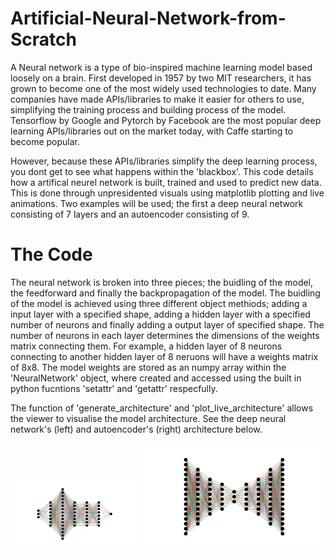 # Artificial-Neural-Network-from-Scratch

A Neural network is a type of bio-inspired machine learning model based loosely on a brain. First developed in 1957 by two MIT researchers, it has grown to become one of the most widely used technologies to date. Many companies have made APIs/libraries to make it easier for others to use, simplifying the training process and building process of the model. Tensorflow by Google and Pytorch by Facebook are the most popular deep learning APIs/libraries out on the market today, with Caffe starting to become popular.

However, because these APIs/libraries simplify the deep learning process, you dont get to see what happens within the 'blackbox'. This code details how a artifical neurel network is built, trained and used to predict new data. This is done through unpresidented visuals using matplotlib plotting and live animations. Two examples will be used; the first a deep neural network consisting of 7 layers and an autoencoder consisting of 9.

# The Code

The neural network is broken into three pieces; the buidling of the model, the feedforward and finally the backpropagation of the model. The buidling of the model is achieved using three different object methiods; adding a input layer with a specified shape, adding a hidden layer with a specified number of neurons and finally adding a output layer of specified shape. The number of neurons in each layer determines the dimensions of the weights matrix connecting them. For example, a hidden layer of 8 neurons connecting to another hidden layer of 8 neruons will have a weights matrix of 8x8. The model weights are stored as an numpy array within the 'NeuralNetwork' object, where created and accessed using the built in python fucntions 'setattr' and 'getattr' respecfully. 

The function of 'generate_architecture' and 'plot_live_architecture' allows the viewer to visualise the model architecture. See the deep neural network's (left) and autoencoder's (right) architecture below.




<img src="neural_network_architecture.png" width="200"/> <img src="autoencoder.png" width="300"/>
